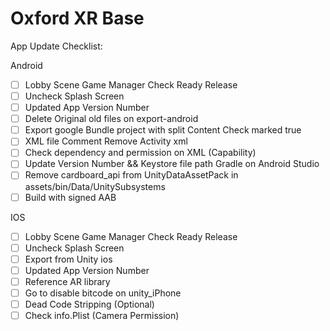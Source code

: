 # Oxford XR Base

App Update Checklist:

Android
- [ ]  Lobby Scene Game Manager Check Ready Release
- [ ]  Uncheck Splash Screen
- [ ]  Updated App Version Number
- [ ]  Delete Original old files on export-android
- [ ]  Export google Bundle project with split Content Check marked true
- [ ]  XML file Comment Remove Activity xml
- [ ]  Check dependency and permission on XML (Capability)
- [ ]  Update Version Number && Keystore file path Gradle on Android Studio
- [ ]  Remove cardboard_api from UnityDataAssetPack in assets/bin/Data/UnitySubsystems
- [ ]  Build with signed AAB

IOS
- [ ]  Lobby Scene Game Manager Check Ready Release
- [ ]  Uncheck Splash Screen
- [ ]  Export from Unity ios
- [ ]  Updated App Version Number
- [ ]  Reference AR library
- [ ]  Go to disable bitcode on unity_iPhone
- [ ]  Dead Code Stripping (Optional)
- [ ]  Check info.Plist (Camera Permission)
